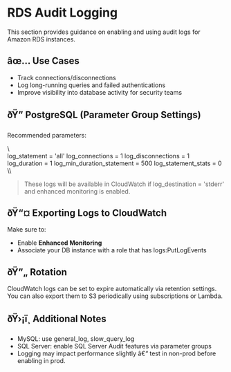 ﻿# RDS Audit Logging

This section provides guidance on enabling and using audit logs for Amazon RDS instances.

## âœ… Use Cases

- Track connections/disconnections
- Log long-running queries and failed authentications
- Improve visibility into database activity for security teams

## ðŸ” PostgreSQL (Parameter Group Settings)

Recommended parameters:

\\\
log_statement = 'all'
log_connections = 1
log_disconnections = 1
log_duration = 1
log_min_duration_statement = 500
log_statement_stats = 0
\\\

> These logs will be available in CloudWatch if log_destination = 'stderr' and enhanced monitoring is enabled.

## ðŸ“¤ Exporting Logs to CloudWatch

Make sure to:
- Enable **Enhanced Monitoring**
- Associate your DB instance with a role that has logs:PutLogEvents

## ðŸ”„ Rotation

CloudWatch logs can be set to expire automatically via retention settings.
You can also export them to S3 periodically using subscriptions or Lambda.

## ðŸ›¡ï¸ Additional Notes

- MySQL: use general_log, slow_query_log
- SQL Server: enable SQL Server Audit features via parameter groups
- Logging may impact performance slightly â€“ test in non-prod before enabling in prod.
